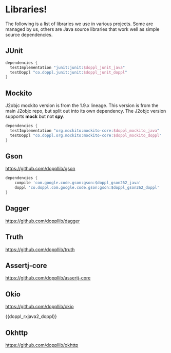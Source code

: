 # Libraries!

The following is a list of libraries we use in various projects. Some are managed by us, others are
Java source libraries that work well as simple source dependencies.

## JUnit

```gradle
dependencies {
  testImplementation "junit:junit:$doppl_junit_java"
  testDoppl "co.doppl.junit:junit:$doppl_junit_doppl"
}
```

## Mockito

J2objc mockito version is from the 1.9.x lineage. This version is from the main J2objc repo, but
split out into its own dependency. The J2objc version supports **mock** but not **spy**. 

```gradle
dependencies {
  testImplementation "org.mockito:mockito-core:$doppl_mockito_java"
  testDoppl "co.doppl.org.mockito:mockito-core:$doppl_mockito_doppl"
}
```

## Gson

https://github.com/doppllib/gson

```groovy
dependencies {
    compile 'com.google.code.gson:gson:$doppl_gson262_java'
    doppl 'co.doppl.com.google.code.gson:gson:$doppl_gson262_doppl'
}
```


## Dagger

https://github.com/doppllib/dagger

## Truth

https://github.com/doppllib/truth

## Assertj-core

https://github.com/doppllib/assertj-core

## Okio

https://github.com/doppllib/okio

{{doppl_rxjava2_doppl}}

## Okhttp

https://github.com/doppllib/okhttp